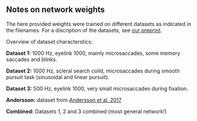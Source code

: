 
## Notes on network weights
The here provided weights were trained on different datasets as indicated in the filenames. For a discription of the datasets, see [our preprint](https://www.biorxiv.org/content/early/2018/06/29/359018).

Overview of dataset characterstics:

**Dataset 1:** 1000 Hz, eyelink 1000, mainly microsaccades, some memory saccades and blinks.

**Dataset 2:** 1000 Hz, scleral search coild, microsaccades during smooth pursuit task (sinusoidal and linear pursuit).

**Dataset 3:** 500 Hz, eyelink 1000, very small microsaccades during fixation.

**Andersson:** dataset from [Andersson et al. 2017](https://link.springer.com/article/10.3758/s13428-016-0738-9)

**Combined:** Datasets 1, 2 and 3 combined (most general network!)

